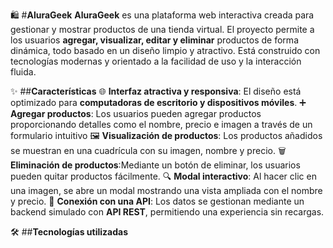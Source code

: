 🛍️ #**AluraGeek**
**AluraGeek** es una plataforma web interactiva creada para gestionar y mostrar productos de una tienda virtual. El proyecto permite a los usuarios **agregar, visualizar, editar y eliminar** productos de forma dinámica, todo basado en un diseño limpio y atractivo. Está construido con tecnologías modernas y orientado a la facilidad de uso y la interacción fluida.

✨ ##**Características**
🌐 **Interfaz atractiva y responsiva**: El diseño está optimizado para **computadoras de escritorio y dispositivos móviles**.
➕ **Agregar productos**: Los usuarios pueden agregar productos proporcionando detalles como el nombre, precio e imagen a través de un formulario intuitivo
🖼️ **Visualización de productos**: Los productos añadidos se muestran en una cuadrícula con su imagen, nombre y precio.
🗑️ **Eliminación de productos**:Mediante un botón de eliminar, los usuarios pueden quitar productos fácilmente.
🔍 **Modal interactivo**: Al hacer clic en una imagen, se abre un modal mostrando una vista ampliada con el nombre y precio.
🔗 **Conexión con una API**: Los datos se gestionan mediante un backend simulado con **API REST**, permitiendo una experiencia sin recargas.

🛠️ ##**Tecnologías utilizadas**


